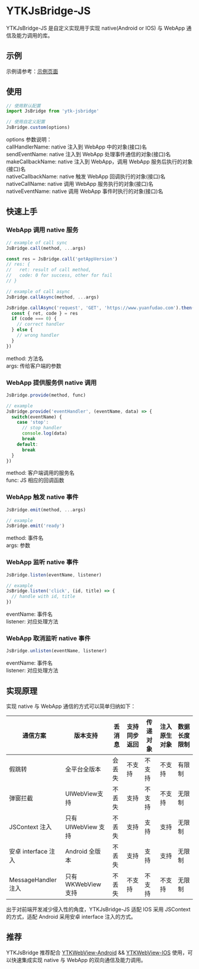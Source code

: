 # YTKJsBridge-JS
YTKJsBridge-JS 是自定义实现用于实现 native(Android or IOS) 与 WebApp 通信及能力调用的库。

## 示例
示例请参考：[示例页面](https://conan-online.fbcontent.cn/conan-math/JSBridge/index.html)

## 使用
```Javascript
// 使用默认配置
import JsBridge from 'ytk-jsbridge'

// 使用自定义配置
JsBridge.custom(options)
```
options 参数说明：<br>
callHandlerName: native 注入到 WebApp 中的对象(接口)名<br>
sendEventName: native 注入到 WebApp 处理事件通信的对象(接口)名<br>
makeCallbackName: native 注入到 WebApp，调用 WebApp 服务后执行的对象(接口)名<br>
nativeCallbackName: native 触发 WebApp 回调执行的对象(接口)名<br>
nativeCallName: native 调用 WebApp 服务执行的对象(接口)名<br>
nativeEventName: native 调用 WebApp 事件时执行的对象(接口)名

## 快速上手
### WebApp 调用 native 服务
```Javascript
// example of call sync
JsBridge.call(method, ...args)

const res = JsBridge.call('getAppVersion')
// res: {
//   ret: result of call method,
//   code: 0 for success, other for fail
// }

// example of call async
JsBridge.callAsync(method, ...args)

JsBridge.callAsync('request', 'GET', 'https://www.yuanfudao.com').then(res => {
  const { ret, code } = res
  if (code === 0) {
    // correct handler
  } else {
    // wrong handler
  }
})
```
method: 方法名<br>
args: 传给客户端的参数<br>

### WebApp 提供服务供 native 调用
```Javascript
JsBridge.provide(method, func)

// example
JsBridge.provide('eventHandler', (eventName, data) => {
  switch(eventName) {
    case 'stop':
      // stop handler
      console.log(data)
      break
    default:
      break
  }
})
```
method: 客户端调用的服务名<br>
func: JS 相应的回调函数<br>

### WebApp 触发 native 事件
```Javascript
JsBridge.emit(method, ...args)

// example
JsBridge.emit('ready')
```
method: 事件名<br>
args: 参数<br>

### WebApp 监听 native 事件
```Javascript
JsBridge.listen(eventName, listener)

// example
JsBridge.listen('click', (id, title) => {
  // handle with id, title
})
```
eventName: 事件名<br>
listener: 对应处理方法<br>

### WebApp 取消监听 native 事件
```Javascript
JsBridge.unlisten(eventName, listener)
```
eventName: 事件名<br>
listener: 对应处理方法<br>

## 实现原理
实现 native 与 WebApp 通信的方式可以简单归纳如下：<br>

| 通信方案 | 版本支持 | 丢消息 | 支持同步返回 | 传递对象 | 注入原生对象 | 数据长度限制 |
| ---------- | ----------- | ---------- | ---------- | ---------- | ---------- | ---------- |
| 假跳转 | 全平台全版本 | 会丢失 | 不支持 | 不支持 | 不支持 | 有限制 |
| 弹窗拦截 | UIWebView支持 | 不丢失 | 支持 | 不支持 | 不支持 | 无限制 |
| JSContext 注入 | 只有 UIWebView 支持 | 不丢失 | 支持 | 支持 | 支持 | 无限制 |
| 安卓 interface 注入 | Android 全版本 | 不丢失 | 支持 | 支持 | 支持 | 无限制 |
| MessageHandler 注入 | 只有 WKWebView 支持 | 不丢失 | 不支持 | 不支持 | 不支持 | 无限制 |

出于对前端开发减少侵入性的角度，YTKJsBridge-JS 适配 IOS 采用 JSContext 的方式，适配 Android 采用安卓 interface 注入的方式。

## 推荐
YTKJsBridge 推荐配合 [YTKWebView-Android](https://github.com/yuantiku/YTKJsBridge-Android) && [YTKWebView-IOS](https://github.com/yuantiku/YTKJsBridge-iOS) 使用，可以快速集成实现 native 与 WebApp 的双向通信及能力调用。

